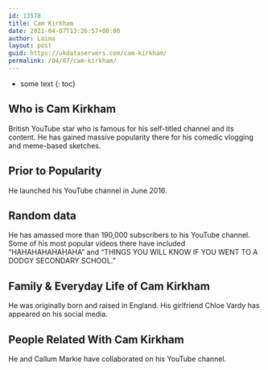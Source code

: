 ```yaml
---
id: 13578
title: Cam Kirkham
date: 2021-04-07T13:26:57+00:00
author: Laima
layout: post
guid: https://ukdataservers.com/cam-kirkham/
permalink: /04/07/cam-kirkham/
---
```


* some text
{: toc}


## Who is Cam Kirkham
                  
                  
                  
British YouTube star who is famous for his self-titled channel and its content. He has gained massive popularity there for his comedic vlogging and meme-based sketches.  
                  
              
            
              
            
                
                
                
## Prior to Popularity
                  
                  
                  
He launched his YouTube channel in June 2016. 
                  
              
            
              
            
                
                
                
## Random data
                  
                  
                  
He has amassed more than 190,000 subscribers to his YouTube channel. Some of his most popular videos there have included &#8220;HAHAHAHAHAHAHA&#8221; and &#8220;THINGS YOU WILL KNOW IF YOU WENT TO A DODGY SECONDARY SCHOOL.&#8221;  
                  
              
            
              
            
                
                
                
## Family & Everyday Life of Cam Kirkham
                  
                  
                  
He was originally born and raised in England. His girlfriend Chloe Vardy has appeared on his social media.
                  
              
            
              
            
                
                
                
## People Related With Cam Kirkham
                  
                  
                  
He and Callum Markie have collaborated on his YouTube channel. 
                  
              
            
              
            
                
              
            
              
              
            
            
              
            
          
          
          